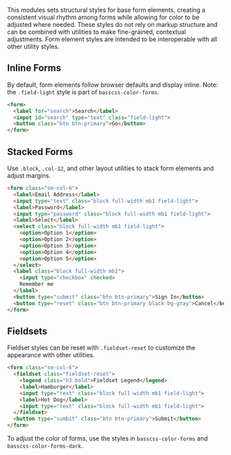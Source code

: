 
This modules sets structural styles for base form elements, creating a consistent visual rhythm among forms
while allowing for color to be adjusted where needed.
These styles do not rely on markup structure and can be combined with
utilities to make fine-grained, contextual adjustments.
Form element styles are intended to be interoperable with all other utility styles.


## Inline Forms
By default, form elements follow browser defaults and display inline.
Note: the `.field-light` style is part of `basscss-color-forms`.

```html
<form>
  <label for="search">Search</label>
  <input id="search" type="text" class="field-light">
  <button class="btn btn-primary">Go</button>
</form>
```

## Stacked Forms

Use `.block`, `.col-12`, and other layout utilities to stack form elements and adjust margins.

```html
<form class="sm-col-6">
  <label>Email Address</label>
  <input type="text" class="block full-width mb1 field-light">
  <label>Password</label>
  <input type="password" class="block full-width mb1 field-light">
  <label>Select</label>
  <select class="block full-width mb1 field-light">
    <option>Option 1</option>
    <option>Option 2</option>
    <option>Option 3</option>
    <option>Option 4</option>
    <option>Option 5</option>
  </select>
  <label class="block full-width mb2">
    <input type="checkbox" checked>
    Remember me
  </label>
  <button type="submit" class="btn btn-primary">Sign In</button>
  <button type="reset" class="btn btn-primary black bg-gray">Cancel</button>
</form>
```

## Fieldsets
Fieldset styles can be reset with `.fieldset-reset` to customize the appearance with other utilities.

```html
<form class="sm-col-6">
  <fieldset class="fieldset-reset">
    <legend class="h3 bold">Fieldset Legend</legend>
    <label>Hamburger</label>
    <input type="text" class="block full-width mb1 field-light">
    <label>Hot Dog</label>
    <input type="text" class="block full-width mb1 field-light">
  </fieldset>
  <button type="sumbit" class="btn btn-primary">Submit</button>
</form>
```

To adjust the color of forms, use the styles in `basscss-color-forms` and `basscss-color-forms-dark`.

